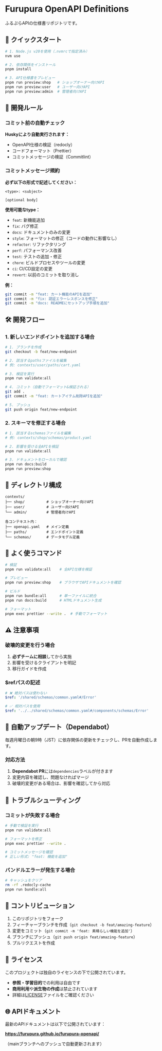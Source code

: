 # Furupura OpenAPI Definitions

ふるぷらAPIの仕様書リポジトリです。

## 🚀 クイックスタート

```bash
# 1. Node.js v20を使用（.nvmrcで指定済み）
nvm use

# 2. 依存関係をインストール
pnpm install

# 3. API仕様書をプレビュー
pnpm run preview:shop   # ショップオーナー向けAPI
pnpm run preview:user   # ユーザー向けAPI
pnpm run preview:admin  # 管理者向けAPI
```

## 📝 開発ルール

### コミット前の自動チェック

**Huskyにより自動実行されます：**

- OpenAPI仕様の検証（redocly）
- コードフォーマット（Prettier）
- コミットメッセージの検証（Commitlint）

### コミットメッセージ規約

**必ず以下の形式で記述してください：**

```
<type>: <subject>

[optional body]
```

**使用可能なtype：**

- `feat`: 新機能追加
- `fix`: バグ修正
- `docs`: ドキュメントのみの変更
- `style`: フォーマットの修正（コードの動作に影響なし）
- `refactor`: リファクタリング
- `perf`: パフォーマンス改善
- `test`: テストの追加・修正
- `chore`: ビルドプロセスやツールの変更
- `ci`: CI/CD設定の変更
- `revert`: 以前のコミットを取り消し

**例：**

```bash
git commit -m "feat: カート機能のAPIを追加"
git commit -m "fix: 認証エラーレスポンスを修正"
git commit -m "docs: READMEにセットアップ手順を追加"
```

## 🛠️ 開発フロー

### 1. 新しいエンドポイントを追加する場合

```bash
# 1. ブランチを作成
git checkout -b feat/new-endpoint

# 2. 該当するpathsファイルを編集
# 例: contexts/user/paths/cart.yaml

# 3. 検証を実行
pnpm run validate:all

# 4. コミット（自動でフォーマット&検証される）
git add .
git commit -m "feat: カートアイテム削除APIを追加"

# 5. プッシュ
git push origin feat/new-endpoint
```

### 2. スキーマを修正する場合

```bash
# 1. 該当するschemasファイルを編集
# 例: contexts/shop/schemas/product.yaml

# 2. 影響を受ける全APIを検証
pnpm run validate:all

# 3. ドキュメントをローカルで確認
pnpm run docs:build
pnpm run preview:shop
```

## 📁 ディレクトリ構成

```
contexts/
├── shop/          # ショップオーナー向けAPI
├── user/          # ユーザー向けAPI
└── admin/         # 管理者向けAPI

各コンテキスト内：
├── openapi.yaml   # メイン定義
├── paths/         # エンドポイント定義
└── schemas/       # データモデル定義
```

## 🔧 よく使うコマンド

```bash
# 検証
pnpm run validate:all    # 全API仕様を検証

# プレビュー
pnpm run preview:shop    # ブラウザでAPIドキュメントを確認

# ビルド
pnpm run bundle:all      # 単一ファイルに統合
pnpm run docs:build      # HTMLドキュメント生成

# フォーマット
pnpm exec prettier --write .  # 手動でフォーマット
```

## ⚠️ 注意事項

### 破壊的変更を行う場合

1. **必ずチームに相談**してから実施
2. 影響を受けるクライアントを明記
3. 移行ガイドを作成

### $refパスの記述

```yaml
# ❌ 絶対パスは使わない
$ref: '/shared/schemas/common.yaml#/Error'

# ✅ 相対パスを使用
$ref: '../../shared/schemas/common.yaml#/components/schemas/Error'
```

## 🔄 自動アップデート（Dependabot）

毎週月曜日の朝9時（JST）に依存関係の更新をチェックし、PRを自動作成します。

### 対応方法

1. **Dependabot PR**には`dependencies`ラベルが付きます
2. 変更内容を確認し、問題なければマージ
3. 破壊的変更がある場合は、影響を確認してから対応

## 🚨 トラブルシューティング

### コミットが失敗する場合

```bash
# 手動で検証を実行
pnpm run validate:all

# フォーマットを修正
pnpm exec prettier --write .

# コミットメッセージを確認
# 正しい形式: "feat: 機能を追加"
```

### バンドルエラーが発生する場合

```bash
# キャッシュをクリア
rm -rf .redocly-cache
pnpm run bundle:all
```

## 🤝 コントリビューション

1. このリポジトリをフォーク
2. フィーチャーブランチを作成（`git checkout -b feat/amazing-feature`）
3. 変更をコミット（`git commit -m 'feat: 素晴らしい機能を追加'`）
4. ブランチにプッシュ（`git push origin feat/amazing-feature`）
5. プルリクエストを作成

## 📄 ライセンス

このプロジェクトは独自のライセンスの下で公開されています。

- **参照・学習目的**での利用は自由です
- **商用利用**や**派生物の作成**は禁止されています
- 詳細は[LICENSE](./LICENSE)ファイルをご確認ください

## 🌐 APIドキュメント

最新のAPIドキュメントは以下で公開されています：

**https://furupura.github.io/furupura-openapi/**

（mainブランチへのプッシュで自動更新されます）
